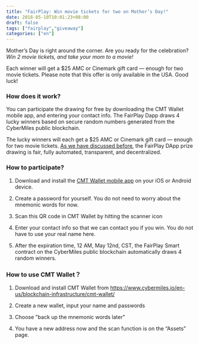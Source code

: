 ```yaml
---
title: "FairPlay: Win movie tickets for two on Mother’s Day!"
date: 2018-05-10T10:01:23+08:00
draft: false
tags: ["fairplay","giveaway"]
categories: ["en"]
---
```


Mother’s Day is right around the corner. Are you ready for the celebration? *Win 2 movie tickets, and take your mom to a movie!*
 
Each winner will get a $25 AMC or Cinemark gift card — enough for two movie tickets. Please note that this offer is only available in the USA. Good luck!

### How does it work?
 
You can participate the drawing for free by downloading the CMT Wallet mobile app, and entering your contact info. The FairPlay Dapp draws 4 lucky winners based on secure random numbers generated from the CyberMiles public blockchain. 

The lucky winners will each get a $25 AMC or Cinemark gift card — enough for two movie tickets. [As we have discussed before](https://blog.cybermiles.io/post/20190502-fairplay-en/), the FairPlay DApp prize drawing is fair, fully automated, transparent, and decentralized.
 
### How to participate?

1. Download and install the [CMT Wallet mobile app](https://www.cybermiles.io/en-us/blockchain-infrastructure/cmt-wallet/) on your iOS or Android device. 

2. Create a password for yourself. You do not need to worry about the mnemonic words for now. 
 
3. Scan this QR code in CMT Wallet by hitting the scanner icon
 
4. Enter your contact info so that we can contact you if you win. You do not have to use your real name here. 
 
5. After the expiration time, 12 AM, May 12nd, CST, the FairPlay Smart contract on the CyberMiles public blockchain automatically draws 4 random winners.
 
### How to use CMT Wallet？
 
1. Download and install CMT Wallet from <https://www.cybermiles.io/en-us/blockchain-infrastructure/cmt-wallet/>
 
2. Create a new wallet, input your name and passwords
 
3. Choose "back up the mnemonic words later"
 
4. You have a new address now and the scan function is on the “Assets” page.
